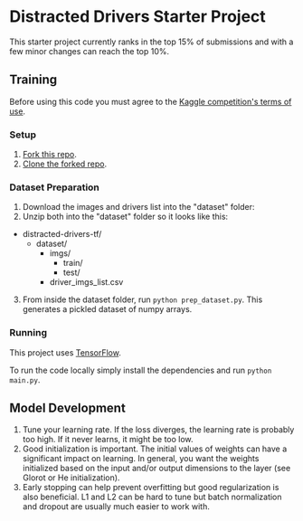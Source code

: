 # Distracted Drivers Starter Project

This starter project currently ranks in the top 15% of submissions and with a few minor changes can reach the top 10%.

## Training

Before using this code you must agree to the [Kaggle competition's terms of use](https://www.kaggle.com/c/state-farm-distracted-driver-detection).

### Setup

1. [Fork this repo](https://help.github.com/articles/fork-a-repo/).
2. [Clone the forked repo](https://help.github.com/articles/cloning-a-repository/).

### Dataset Preparation

1. Download the images and drivers list into the "dataset" folder:
2. Unzip both into the "dataset" folder so it looks like this:

  - distracted-drivers-tf/
    - dataset/
      - imgs/
        - train/
        - test/
      - driver_imgs_list.csv

3. From inside the dataset folder, run `python prep_dataset.py`. This generates a pickled dataset of numpy arrays.

### Running

This project uses [TensorFlow](https://www.tensorflow.org/versions/r0.7/get_started/os_setup.html#download-and-setup).

To run the code locally simply install the dependencies and run `python main.py`.

## Model Development

1. Tune your learning rate. If the loss diverges, the learning rate is probably too high. If it never learns, it might be too low.
2. Good initialization is important. The initial values of weights can have a significant impact on learning. In general, you want the weights initialized based on the input and/or output dimensions to the layer (see Glorot or He initialization).
3. Early stopping can help prevent overfitting but good regularization is also beneficial. L1 and L2 can be hard to tune but batch normalization and dropout are usually much easier to work with.
